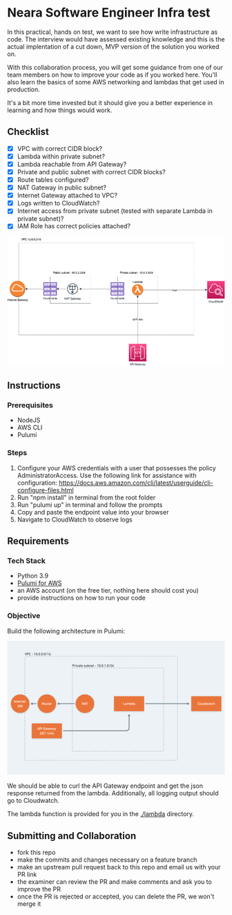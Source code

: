 # Neara Software Engineer Infra test

In this practical, hands on test, we want to see how write infrastructure as code. The interview would have assessed existing knowledge and this is the actual implentation of a cut down, MVP version of the solution you worked on.

With this collaboration process, you will get some guidance from one of our team members on how to improve your code as if you worked here. You'll also learn the basics of some AWS networking and lambdas that get used in production.

It's a bit more time invested but it should give you a better experience in learning and how things would work.

## Checklist

- [x] VPC with correct CIDR block?
- [x] Lambda within private subnet?
- [x] Lambda reachable from API Gateway?
- [x] Private and public subnet with correct CIDR blocks?
- [x] Route tables configured?
- [x] NAT Gateway in public subnet?
- [x] Internet Gateway attached to VPC?
- [x] Logs written to CloudWatch?
- [x] Internet access from private subnet (tested with separate Lambda in private subnet)?
- [x] IAM Role has correct policies attached?

![andy-architecture](./andy-architecture.png)

## Instructions

### Prerequisites

- NodeJS
- AWS CLI
- Pulumi

### Steps

1. Configure your AWS credentials with a user that possesses the policy AdministratorAccess. Use the following link for assistance with configuration: https://docs.aws.amazon.com/cli/latest/userguide/cli-configure-files.html
2. Run "npm install" in terminal from the root folder
3. Run "pulumi up" in terminal and follow the prompts
4. Copy and paste the endpoint value into your browser
5. Navigate to CloudWatch to observe logs

## Requirements

### Tech Stack

- Python 3.9
- [Pulumi for AWS](https://www.pulumi.com/docs/get-started/aws/)
- an AWS account (on the free tier, nothing here should cost you)
- provide instructions on how to run your code

### Objective

Build the following architecture in Pulumi:

![architecture](./architecture.png)

We should be able to curl the API Gateway endpoint and get the json response returned from the lambda. Additionally, all logging output should go to Cloudwatch.

The lambda function is provided for you in the [./lambda](./lambda/) directory.

## Submitting and Collaboration

- fork this repo
- make the commits and changes necessary on a feature branch
- make an upstream pull request back to this repo and email us with your PR link
- the examiner can review the PR and make comments and ask you to improve the PR
- once the PR is rejected or accepted, you can delete the PR, we won't merge it
